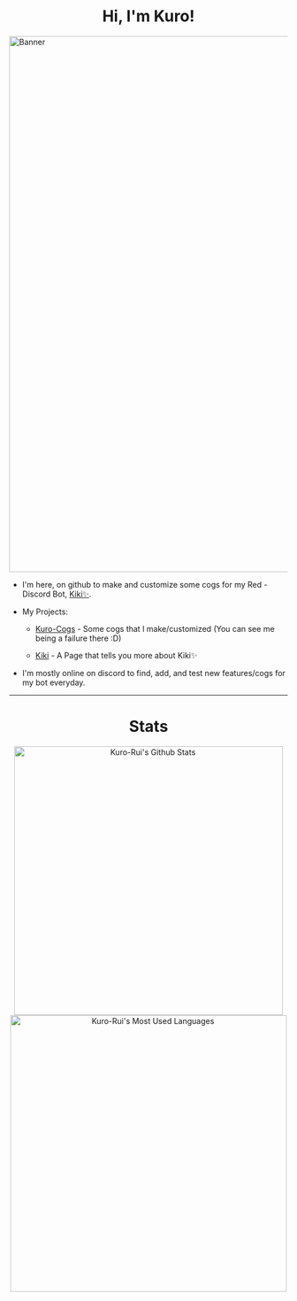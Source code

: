<h1 align="center">Hi, I'm Kuro!</h1>

<img src="https://cdn.discordapp.com/attachments/908719687397953606/928270305191936080/kuro_banner.png" alt="Banner" width="969">

- I'm here, on github to make and customize some cogs for my Red -  Discord Bot, [Kiki✨](https://discord.com/oauth2/authorize?client_id=886547720985264178&scope=bot+applications.commands&permissions=2251673160).

- My Projects:

  - [Kuro-Cogs](https://github.com/Kuro-Rui/Kuro-Cogs) - Some cogs that I make/customized (You can see me being a failure there :D)
  
  - [Kiki](https://github.com/Kiki-0779/Kiki) - A Page that tells you more about Kiki✨

- I'm mostly online on discord to find, add, and test new features/cogs for my bot everyday.

---

<h1 align="center">Stats</h1>

<p align="center">
  <img width=486 src="https://github-readme-stats.vercel.app/api?username=Kuro-Rui&include_all_commits=true&count_private=true&show_icons=true&line_height=20&border_radius=10&hide_border=true&title_color=A8EAFA&icon_color=ADD8E6&text_color=ABCDEF&bg_color=0,000000,3D4669" alt="Kuro-Rui's Github Stats" />
  <img width=500 src="https://github-readme-stats.vercel.app/api/top-langs/?username=Kuro-Rui&count_private=true&layout=compact&border_radius=10&hide_border=true&line_height=20&title_color=A8EAFA&icon_color=ADD8E6&text_color=ABCDEF&bg_color=0,000000,3D4669" alt="Kuro-Rui's Most Used Languages" />
</p>



<!---This is a ✨special✨ repository because it appears on GitHub profile.--->
